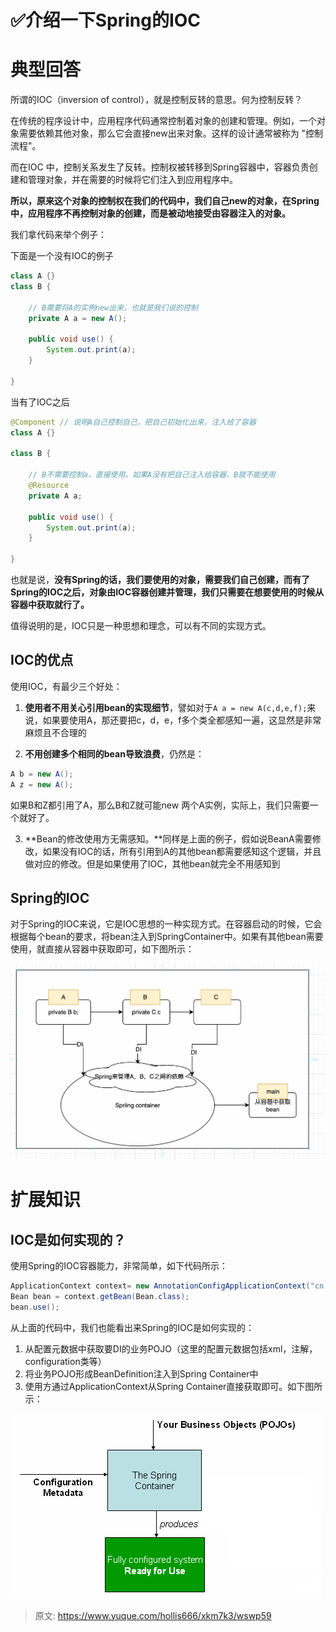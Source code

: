 # ✅介绍一下Spring的IOC

# 典型回答


所谓的IOC（inversion of control），就是控制反转的意思。何为控制反转？



在传统的程序设计中，应用程序代码通常控制着对象的创建和管理。例如，一个对象需要依赖其他对象，那么它会直接new出来对象。这样的设计通常被称为 "控制流程"。



而在IOC 中，控制关系发生了反转。控制权被转移到Spring容器中，容器负责创建和管理对象，并在需要的时候将它们注入到应用程序中。



**所以，原来这个对象的控制权在我们的代码中，我们自己new的对象，在Spring中，应用程序不再控制对象的创建，而是被动地接受由容器注入的对象。**



我们拿代码来举个例子：



下面是一个没有IOC的例子

```java
class A {}
class B {

    // B需要将A的实例new出来，也就是我们说的控制
    private A a = new A();

    public void use() {
        System.out.print(a);
    }
        
}
```



当有了IOC之后

```java
@Component // 说明A自己控制自己，把自己初始化出来，注入给了容器
class A {}

class B {

    // B不需要控制a，直接使用。如果A没有把自己注入给容器，B就不能使用
    @Resource
    private A a;

    public void use() {
        System.out.print(a);
    }
        
}
```



也就是说，**没有Spring的话，我们要使用的对象，需要我们自己创建，而有了Spring的IOC之后，对象由IOC容器创建并管理，我们只需要在想要使用的时候从容器中获取就行了。**



值得说明的是，IOC只是一种思想和理念，可以有不同的实现方式。

## IOC的优点


使用IOC，有最少三个好处：



1. **使用者不用关心引用bean的实现细节**，譬如对于`A a = new A(c,d,e,f);`来说，如果要使用A，那还要把c，d，e，f多个类全都感知一遍，这显然是非常麻烦且不合理的



2. **不用创建多个相同的bean导致浪费**，仍然是：

```java
A b = new A();
A z = new A();
```

如果B和Z都引用了A，那么B和Z就可能new 两个A实例，实际上，我们只需要一个就好了。



3. **Bean的修改使用方无需感知。**同样是上面的例子，假如说BeanA需要修改，如果没有IOC的话，所有引用到A的其他bean都需要感知这个逻辑，并且做对应的修改。但是如果使用了IOC，其他bean就完全不用感知到

## Spring的IOC
对于Spring的IOC来说，它是IOC思想的一种实现方式。在容器启动的时候，它会根据每个bean的要求，将bean注入到SpringContainer中。如果有其他bean需要使用，就直接从容器中获取即可，如下图所示：



![1673670476475-0a539106-38c7-4b14-a1eb-ec27d0888405.png](./img/Kh5cy1WRQzoVsIyQ/1673670476475-0a539106-38c7-4b14-a1eb-ec27d0888405-338132.png)

# 扩展知识
## IOC是如何实现的？
使用Spring的IOC容器能力，非常简单，如下代码所示：

```java
ApplicationContext context= new AnnotationConfigApplicationContext("cn.wxxlamp.spring.ioc");
Bean bean = context.getBean(Bean.class);
bean.use();
```

从上面的代码中，我们也能看出来Spring的IOC是如何实现的：



1. 从配置元数据中获取要DI的业务POJO（这里的配置元数据包括xml，注解，configuration类等）
2. 将业务POJO形成BeanDefinition注入到Spring Container中
3. 使用方通过ApplicationContext从Spring Container直接获取即可。如下图所示：



![1673667342516-9f823f13-c1fe-41e2-85e1-f0764ed7cbbe.png](./img/Kh5cy1WRQzoVsIyQ/1673667342516-9f823f13-c1fe-41e2-85e1-f0764ed7cbbe-813690.png)







> 原文: <https://www.yuque.com/hollis666/xkm7k3/wswp59>